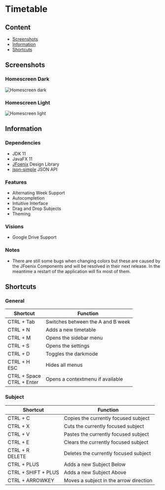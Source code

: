 # Timetable

## Content

- [Screenshots](#screenshots) <br>
- [Information](#information) <br>
- [Shortcuts](#shortcuts)

## Screenshots
### Homescreen Dark
![Homescreen dark](https://github.com/Saecki/Timetable/blob/master/Timetable-home-dark.png)
### Homescreen Light
![Homescreen light](https://github.com/Saecki/Timetable/blob/master/Timetable-home-light.png)

## Information
### Dependencies
- JDK 11
- JavaFX 11
- [JFoenix](https://github.com/jfoenixadmin/JFoenix) Design Library
- [json-simple](https://github.com/fangyidong/json-simple) JSON API

### Features
- Alternating Week Support
- Autocompletion
- Intuitive Interface
- Drag and Drop Subjects
- Theming

### Visions
- Google Drive Support

### Notes
- There are still some bugs when changing colors but these are caused by the JFoenix Components and will be resolved in their next release. In the meantime a restart of the application will fix most of them.

## Shortcuts
### General
| Shortcut                        | Function |
| ---                             | --- |
| CTRL + Tab                      | Switches between the A and B week |
| CTRL + N                        | Adds a new timetable |
| CTRL + M                        | Opens the sidebar menu |
| CTRL + S                        | Opens the settings |
| CTRL + D                        | Toggles the darkmode |
| CTRL + H <br> ESC               | Hides all menus |
| CTRL + Space <br> CTRL + Enter  | Opens a contextmenu if available |

### Subject
| Shortcut                        | Function |
| ---                             | --- |
| CTRL + C                        | Copies the currently focused subject |
| CTRL + X                        | Cuts the currently focused subject |
| CTRL + V                        | Pastes the currently focused subject |
| CTRL + E                        | Clears the currently focused subject |
| CTRL + R <br> DELETE            | Deletes the currently focused subject |
| CTRL + PLUS                     | Adds a new Subject Below |
| CTRL + SHIFT + PLUS             | Adds a new Subject Above |
| CTRL + ARROWKEY                 | Moves a subject in the arrow direction | 
